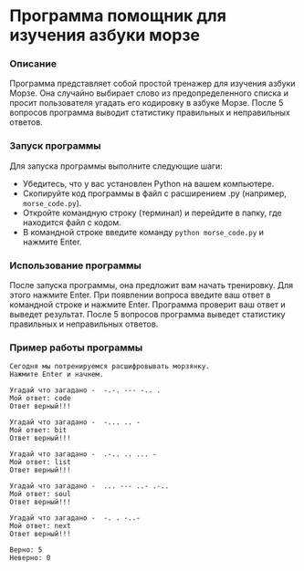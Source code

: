 # Программа помощник для изучения азбуки морзе

### Описание

Программа представляет собой простой тренажер для изучения азбуки Морзе. Она случайно выбирает слово из предопределенного списка и просит пользователя угадать его кодировку в азбуке Морзе. После 5 вопросов программа выводит статистику правильных и неправильных ответов.

### Запуск программы

Для запуска программы выполните следующие шаги:

- Убедитесь, что у вас установлен Python на вашем компьютере.
- Скопируйте код программы в файл с расширением .py (например, `morse_code.py`).
- Откройте командную строку (терминал) и перейдите в папку, где находится файл с кодом.
- В командной строке введите команду ```python morse_code.py``` и нажмите Enter.

### Использование программы

После запуска программы, она предложит вам начать тренировку. Для этого нажмите Enter. При появлении вопроса введите ваш ответ в командной строке и нажмите Enter. Программа проверит ваш ответ и выведет результат. После 5 вопросов программа выведет статистику правильных и неправильных ответов.

### Пример работы программы

```
Сегодня мы потренируемся расшифровывать морзянку.
Нажмите Enter и начнем.

Угадай что загадано -  -.-. --- -.. .
Мой ответ: code
Ответ верный!!!

Угадай что загадано -  -... .. -
Мой ответ: bit
Ответ верный!!!

Угадай что загадано -  .-.. .. ... -
Мой ответ: list
Ответ верный!!!

Угадай что загадано -  ... --- ..- .-.. 
Мой ответ: soul
Ответ верный!!!

Угадай что загадано -  -. . -..- 
Мой ответ: next
Ответ верный!!!

Верно: 5
Неверно: 0
```
